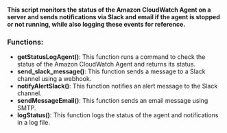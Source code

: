 
#### This script monitors the status of the Amazon CloudWatch Agent on a server and sends notifications via Slack and email if the agent is stopped or not running, while also logging these events for reference.


### Functions:

- **getStatusLogAgent()**: This function runs a command to check the status of the Amazon CloudWatch Agent and returns its status.
- **send_slack_message()**: This function sends a message to a Slack channel using a webhook.
- **notifyAlertSlack()**: This function notifies an alert message to the Slack channel.
- **sendMessageEmail()**: This function sends an email message using SMTP.
- **logStatus()**: This function logs the status of the agent and notifications in a log file.
